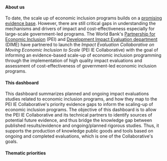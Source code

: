 #### About us

To date, the scale up of economic inclusion programs builds on a [promising evidence base](https://openknowledge.worldbank.org/handle/10986/34917). However, there are still critical gaps in understanding the mechanisms and drivers of impact and cost-effectiveness especially for large-scale government-led programs. The World Bank's [Partnership for Economic Inclusion](https://www.peiglobal.org/sites/pei/files/2020-10/pei%20annual%20report%202020-HR.pdf) (PEI) and [Development Impact Evaluation department](https://www.worldbank.org/en/research/dime) (DIME) have partnered to launch the *Impact Evaluation Collaborative on Moving Economic Inclusion to Scale* (PEI IE Collaborative) with the goal of informing an evidence-based scale-up of economic inclusion programming through the implementation of high quality impact evaluations and assessment of cost-effectiveness of government-led economic inclusion programs. 

#### This dashboard

This dashboard summarizes planned and ongoing impact evaluations studies related to economic inclusion programs, and how they map to the PEI IE Collaborative's priority evidence gaps to inform the scaling-up of economic inclusion programs. The objective of this dashboard is to allow the PEI IE Collaborative and its technical partners to identify sources of potential future evidence, and thus bridge the knowledge gap between published results/evidence and ongoing/planned rigorous studies. Thus, it supports the production of knowledge public goods and tools based on ongoing and completed evaluations, which is one of the Collaborative's goals.

#### Thematic priorities



